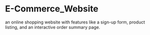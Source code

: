# E-Commerce_Website
 an online shopping website with features like a sign-up form, product listing, and an interactive order summary page.
